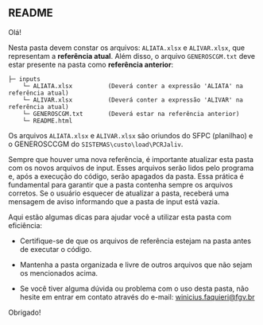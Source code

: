 ## README


Olá! 

Nesta pasta devem constar os arquivos: `ALIATA.xlsx` e `ALIVAR.xlsx`, que representam a **referência atual**. Além disso, o arquivo `GENEROSCGM.txt` deve estar presente na pasta como **referência anterior**:

```
├─ inputs                       
    └─ ALIATA.xlsx          (Deverá conter a expressão 'ALIATA' na referência atual)
    └─ ALIVAR.xlsx          (Deverá conter a expressão 'ALIVAR' na referência atual)   
    └─ GENEROSCGM.txt       (Deverá estar na referência anterior)    
    └─ README.html    
```

Os arquivos `ALIATA.xlsx` e `ALIVAR.xlsx` são oriundos do SFPC (planilhao) e o GENEROSCCGM do `SISTEMAS\custo\load\PCRJaliv`.

Sempre que houver uma nova referência, é importante atualizar esta pasta com os novos arquivos de input. Esses arquivos serão lidos pelo programa e, após a execução do código, serão apagados da pasta. Essa prática é fundamental para garantir que a pasta contenha sempre os arquivos corretos. Se o usuário esquecer de atualizar a pasta, receberá uma mensagem de aviso informando que a pasta de input está vazia.

Aqui estão algumas dicas para ajudar você a utilizar esta pasta com eficiência:

- Certifique-se de que os arquivos de referência estejam na pasta antes de executar o código.

- Mantenha a pasta organizada e livre de outros arquivos que não sejam os mencionados acima.

- Se você tiver alguma dúvida ou problema com o uso desta pasta, não hesite em entrar em contato através do e-mail: winicius.faquieri@fgv.br 

Obrigado!

